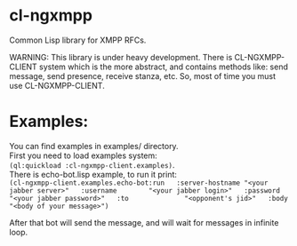 cl-ngxmpp
=========

Common Lisp library for XMPP RFCs.

WARNING: This library is under heavy development.
There is CL-NGXMPP-CLIENT system which is the more abstract, and contains 
methods like: send message, send presence, receive stanza, etc. So, most
of time you must use CL-NGXMPP-CLIENT.

Examples:
=========

You can find examples in examples/ directory.  
First you need to load examples system:  
`(ql:quickload :cl-ngxmpp-client.examples)`.  
There is echo-bot.lisp example, to run it print:   
`(cl-ngxmpp-client.examples.echo-bot:run  
    :server-hostname "<your jabber server>"  
    :username        "<your jabber login>"  
    :password        "<your jabber password>"  
    :to              "<opponent's jid>"  
    :body            "<body of your message>")`  
    
After that bot will send the message, and will wait for messages in infinite loop.  
